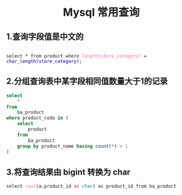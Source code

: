 <h1 align="center">Mysql 常用查询</h1>

## 1.查询字段值是中文的
<pre><code>
select * from product where <font color="#ff69b4">length(store_category)</font> = <font color="#00008b">char_length(store_category)</font>;
</code></pre>

## 2.分组查询表中某字段相同值数量大于1的记录
```sql
select 
    *
from 
    ba_product
where product_code in (
    select 
        product 
    from 
        ba_product
    group by product_name having count(*) > 1
)
```

## 3.将查询结果由 bigint 转换为 char
<pre><code>select <font color="#ff69b4">cast</font>(a.product_id <font color="#a52a2a">as</font> <font color="#008b8b">char</font>) as product_id from ba_product</code></pre>